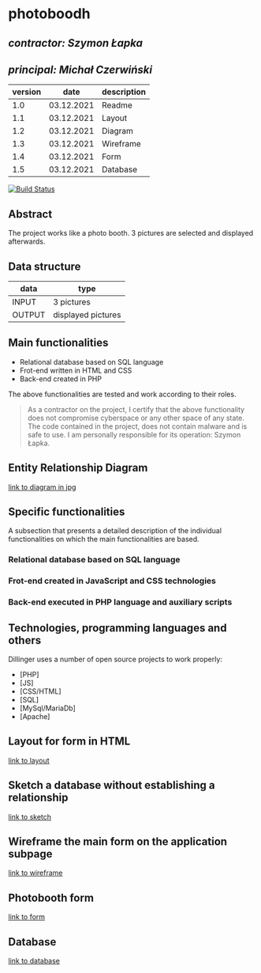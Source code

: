 # photoboodh

## _contractor: Szymon Łapka_
## _principal: Michał Czerwiński_


| version | date | description |
| ------ | ------ | ------ |
| 1.0 | 03.12.2021 | Readme |
| 1.1 | 03.12.2021 | Layout |
| 1.2 | 03.12.2021 | Diagram |
| 1.3 | 03.12.2021 | Wireframe |
| 1.4 | 03.12.2021 | Form |
| 1.5 | 03.12.2021 | Database |


[![Build Status](https://travis-ci.org/joemccann/dillinger.svg?branch=master)](https://travis-ci.org/joemccann/dillinger)

## Abstract 
The project works like a photo booth. 3 pictures are selected and displayed afterwards.

## Data structure

| data | type |
| ------ | ------ |
| INPUT | 3 pictures |
| OUTPUT | displayed pictures |

## Main functionalities

+ Relational database based on SQL language
+ Frot-end written in HTML and CSS
+ Back-end created in PHP

The above functionalities are tested and work according to their roles.

> As a contractor on the project, I certify that the above functionality 
> does not compromise cyberspace or any other space of any state. 
> The code contained in the project, does not contain malware and is safe to use. 
> I am personally responsible for its operation: Szymon Łapka.

## Entity Relationship Diagram

[link to diagram in jpg][erd]

## Specific functionalities

A subsection that presents a detailed description of the individual functionalities on which the main functionalities are based.

### Relational database based on SQL language

### Frot-end created in JavaScript and CSS technologies

### Back-end executed in PHP language and auxiliary scripts

## Technologies, programming languages and others

Dillinger uses a number of open source projects to work properly:

- [PHP]
- [JS]
- [CSS/HTML]
- [SQL]
- [MySql/MariaDb]
- [Apache]

 [erd]: <https://github.com/Michal3456/example_project/blob/main/sprites/Untitled%20Diagram.jpg>
 
 ## Layout for form in HTML

[link to layout][form]

[form]: <https://github.com/Michal3456/4cti/blob/main/11/sprites/layoutx.png>

 ## Sketch a database without establishing a relationship
 
[link to sketch][sketch]

[sketch]: <https://github.com/Michal3456/4cti/blob/main/11/sprites/sketchx.png>

## Wireframe the main form on the application subpage

[link to wireframe][wireframe]

[wireframe]: <https://github.com/Michal3456/4cti/blob/main/11/sprites/wireframe.png>

## Photobooth form

[link to form][formx]

[formx]: <https://github.com/Michal3456/4cti/blob/main/11/main/form.html>

 ## Database

[link to database][dbase]

[dbase]: <https://github.com/Michal3456/4cti/blob/main/5/database/faces.sql>
